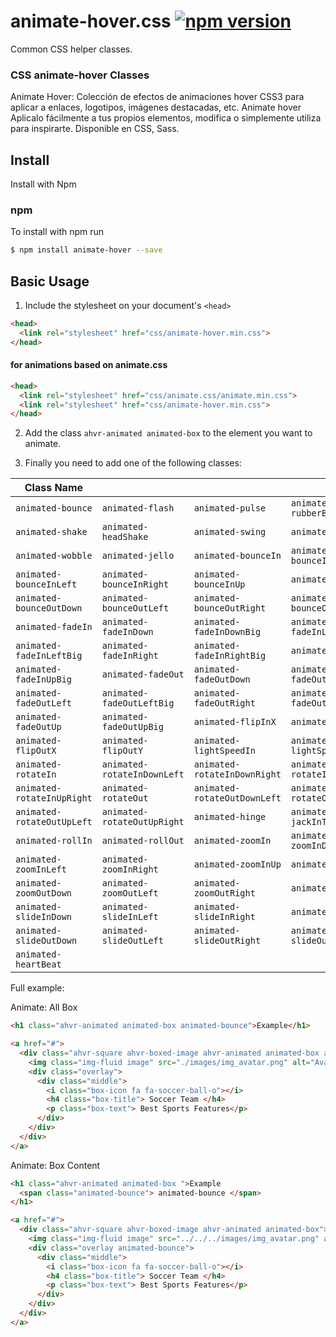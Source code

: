 # animate-hover.css [![npm version](https://badge.fury.io/js/animate.css.svg)](https://www.npmjs.com/package/animate-hover)

Common CSS helper classes.

### CSS animate-hover Classes
Animate Hover: Colección de efectos de animaciones hover CSS3 para aplicar a enlaces, logotipos, imágenes destacadas, etc. Animate hover Aplicalo fácilmente a tus propios elementos, modifica o simplemente utiliza para inspirarte. Disponible en CSS, Sass.


## Install

Install with Npm

### npm

To install with npm run

```bash
$ npm install animate-hover --save
```


## Basic Usage

1.  Include the stylesheet on your document's `<head>`

```html
<head>
  <link rel="stylesheet" href="css/animate-hover.min.css">
</head>
```

#### for animations based on animate.css

```html
<head>
  <link rel="stylesheet" href="css/animate.css/animate.min.css">
  <link rel="stylesheet" href="css/animate-hover.min.css">
</head>
```

2.  Add the class `ahvr-animated animated-box` to the element you want to animate.

3.  Finally you need to add one of the following classes:

| Class Name        |                    |                     |                      |
| ----------------- | ------------------ | ------------------- | -------------------- |
| `animated-bounce`          | `animated-flash`            | `animated-pulse`             | `animated-rubberBand`         |
| `animated-shake`           | `animated-headShake`        | `animated-swing`             | `animated-tada`               |
| `animated-wobble`          | `animated-jello`            | `animated-bounceIn`          | `animated-bounceInDown`       |
| `animated-bounceInLeft`    | `animated-bounceInRight`    | `animated-bounceInUp`        | `animated-bounceOut`          |
| `animated-bounceOutDown`   | `animated-bounceOutLeft`    | `animated-bounceOutRight`    | `animated-bounceOutUp`        |
| `animated-fadeIn`          | `animated-fadeInDown`       | `animated-fadeInDownBig`     | `animated-fadeInLeft`         |
| `animated-fadeInLeftBig`   | `animated-fadeInRight`      | `animated-fadeInRightBig`    | `animated-fadeInUp`           |
| `animated-fadeInUpBig`     | `animated-fadeOut`          | `animated-fadeOutDown`       | `animated-fadeOutDownBig`     |
| `animated-fadeOutLeft`     | `animated-fadeOutLeftBig`   | `animated-fadeOutRight`      | `animated-fadeOutRightBig`    |
| `animated-fadeOutUp`       | `animated-fadeOutUpBig`     | `animated-flipInX`           | `animated-flipInY`            |
| `animated-flipOutX`        | `animated-flipOutY`         | `animated-lightSpeedIn`      | `animated-lightSpeedOut`      |
| `animated-rotateIn`        | `animated-rotateInDownLeft` | `animated-rotateInDownRight` | `animated-rotateInUpLeft`     |
| `animated-rotateInUpRight` | `animated-rotateOut`        | `animated-rotateOutDownLeft` | `animated-rotateOutDownRight` |
| `animated-rotateOutUpLeft` | `animated-rotateOutUpRight` | `animated-hinge`             | `animated-jackInTheBox`       |
| `animated-rollIn`          | `animated-rollOut`          | `animated-zoomIn`            | `animated-zoomInDown`         |
| `animated-zoomInLeft`      | `animated-zoomInRight`      | `animated-zoomInUp`          | `animated-zoomOut`            |
| `animated-zoomOutDown`     | `animated-zoomOutLeft`      | `animated-zoomOutRight`      | `animated-zoomOutUp`          |
| `animated-slideInDown`     | `animated-slideInLeft`      | `animated-slideInRight`      | `animated-slideInUp`          |
| `animated-slideOutDown`    | `animated-slideOutLeft`     | `animated-slideOutRight`     | `animated-slideOutUp`         |
| `animated-heartBeat`       |

Full example:

Animate: All Box
```html
<h1 class="ahvr-animated animated-box animated-bounce">Example</h1>

<a href="#">
  <div class="ahvr-square ahvr-boxed-image ahvr-animated animated-box animated-bounce">
    <img class="img-fluid image" src="./images/img_avatar.png" alt="Avatar">
    <div class="overlay">
      <div class="middle">
        <i class="box-icon fa fa-soccer-ball-o"></i>
        <h4 class="box-title"> Soccer Team </h4>
        <p class="box-text"> Best Sports Features</p>
      </div>
    </div>
  </div>
</a>
```

Animate: Box Content
```html
<h1 class="ahvr-animated animated-box ">Example
  <span class="animated-bounce"> animated-bounce </span>
</h1>

<a href="#">
  <div class="ahvr-square ahvr-boxed-image ahvr-animated animated-box">
    <img class="img-fluid image" src="../../../images/img_avatar.png" alt="Avatar">
    <div class="overlay animated-bounce">
      <div class="middle">
        <i class="box-icon fa fa-soccer-ball-o"></i>
        <h4 class="box-title"> Soccer Team </h4>
        <p class="box-text"> Best Sports Features</p>
      </div>
    </div>
  </div>
</a>
```